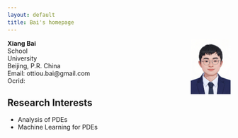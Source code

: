 ```yaml
---
layout: default
title: Bai's homepage
---
```


<div id="home">
  <p><img src="/bai.png" width="90" style="float:right"/><b> Xiang Bai</b><br>School <br>University<br>Beijing, P.R. China
<br>Email: ottiou.bai@gmail.com <br>Ocrid: </p>
</div>

<h2>Research Interests</h2>
<ul>
  <li>Analysis of PDEs</li>
  <li>Machine Learning for PDEs</li>
</ul>